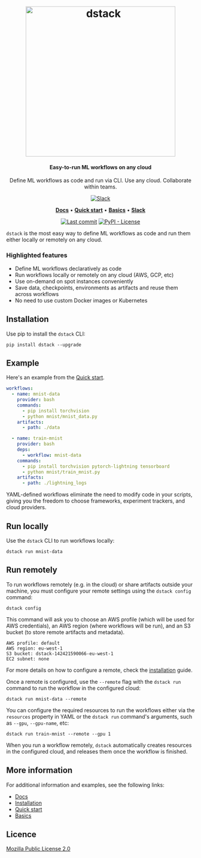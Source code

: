 <div align="center">
<h1 align="center">
  <a target="_blank" href="https://dstack.ai">
    <picture>
      <source media="(prefers-color-scheme: dark)" srcset="https://raw.githubusercontent.com/dstackai/dstack/master/docs/assets/logo-dark.svg"/>
      <img alt="dstack" src="https://raw.githubusercontent.com/dstackai/dstack/master/docs/assets/logo.svg" width="400px"/>
    </picture>
  </a>
</h1>

<h4 align="center">
Easy-to-run ML workflows on any cloud
</h4>

<p align="center">
Define ML workflows as code and run via CLI. Use any cloud. Collaborate within teams. 
</p>

[![Slack](https://img.shields.io/badge/slack-join%20community-blueviolet?logo=slack&style=for-the-badge)](https://join.slack.com/t/dstackai/shared_invite/zt-xdnsytie-D4qU9BvJP8vkbkHXdi6clQ)

<p align="center">
<a href="https://docs.dstack.ai" target="_blank"><b>Docs</b></a> • 
<a href="https://docs.dstack.ai/quick-start"><b>Quick start</b></a> • 
<a href="https://docs.dstack.ai/basics/hello-world" target="_blank"><b>Basics</b></a> • 
<a href="https://join.slack.com/t/dstackai/shared_invite/zt-xdnsytie-D4qU9BvJP8vkbkHXdi6clQ" target="_blank"><b>Slack</b></a> 
</p>

[![Last commit](https://img.shields.io/github/last-commit/dstackai/dstack)](https://github.com/dstackai/dstack/commits/)
[![PyPI - License](https://img.shields.io/pypi/l/dstack?style=flat&color=blue)](https://github.com/dstackai/dstack/blob/master/LICENSE.md)

</div>

`dstack` is the most easy way to define ML workflows as code and run them either locally or remotely on any cloud.

### Highlighted features

* Define ML workflows declaratively as code
* Run workflows locally or remotely on any cloud (AWS, GCP, etc)
* Use on-demand on spot instances conveniently
* Save data, checkpoints, environments as artifacts and reuse them across workflows
* No need to use custom Docker images or Kubernetes

## Installation

Use pip to install the `dstack` CLI:

```shell
pip install dstack --upgrade
```

## Example

Here's an example from the [Quick start](https://docs.dstack.ai/quick-start).

```yaml
workflows:
  - name: mnist-data
    provider: bash
    commands:
      - pip install torchvision
      - python mnist/mnist_data.py
    artifacts:
      - path: ./data

  - name: train-mnist
    provider: bash
    deps:
      - workflow: mnist-data
    commands:
      - pip install torchvision pytorch-lightning tensorboard
      - python mnist/train_mnist.py
    artifacts:
      - path: ./lightning_logs
```

YAML-defined workflows eliminate the need to modify code in your scripts, giving you the freedom to choose frameworks,
experiment trackers, and cloud providers.

## Run locally

Use the `dstack` CLI to run workflows locally:

```shell
dstack run mnist-data
```

## Run remotely

To run workflows remotely (e.g. in the cloud) or share artifacts outside your machine, 
you must configure your remote settings using the `dstack config` command:

```shell
dstack config
```

This command will ask you to choose an AWS profile (which will be used for AWS credentials), an AWS
region (where workflows will be run), and an S3 bucket (to store remote artifacts and metadata).

```shell
AWS profile: default
AWS region: eu-west-1
S3 bucket: dstack-142421590066-eu-west-1
EC2 subnet: none
```

For more details on how to configure a remote, check the [installation](https://docs.dstack.ai/installation/#optional-configure-a-remote) guide.

Once a remote is configured, use the `--remote` flag with the `dstack run` command to run the 
workflow in the configured cloud:

```shell
dstack run mnist-data --remote
```

You can configure the required resources to run the workflows either via the `resources` property in YAML
or the `dstack run` command's arguments, such as `--gpu`, `--gpu-name`, etc:

```shell
dstack run train-mnist --remote --gpu 1
```

When you run a workflow remotely, `dstack` automatically creates resources in the configured cloud,
and releases them once the workflow is finished.

## More information

For additional information and examples, see the following links:

* [Docs](https://docs.dstack.ai/)
* [Installation](https://docs.dstack.ai/installation)
* [Quick start](https://docs.dstack.ai/quick-start)
* [Basics](https://docs.dstack.ai/basics/hello-world)
 
##  Licence

[Mozilla Public License 2.0](LICENSE.md)